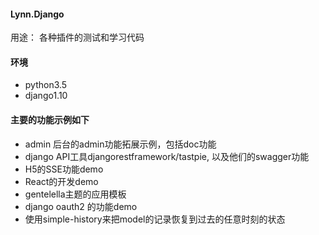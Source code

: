 #### Lynn.Django

用途： 各种插件的测试和学习代码

#### 环境

+ python3.5
+ django1.10


#### 主要的功能示例如下

* admin 后台的admin功能拓展示例，包括doc功能
* django API工具djangorestframework/tastpie, 以及他们的swagger功能
* H5的SSE功能demo
* React的开发demo
* gentelella主题的应用模板
* django oauth2 的功能demo
* 使用simple-history来把model的记录恢复到过去的任意时刻的状态

